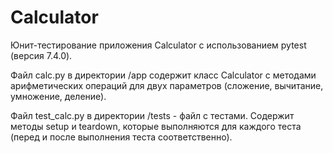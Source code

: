 # Calculator

Юнит-тестирование приложения Calculator с использованием pytest (версия 7.4.0).

Файл calc.py в директории /app содержит класс Calculator с методами арифметических операций для двух параметров (сложение, вычитание, умножение, деление).

Файл test_calc.py в директории /tests - файл с тестами. Содержит методы setup и teardown, которые выполняются для каждого теста (перед и после выполнения теста соответственно).
